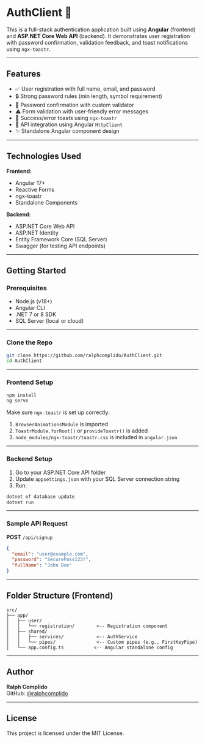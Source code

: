 # AuthClient 🔐

This is a full-stack authentication application built using **Angular** (frontend) and **ASP.NET Core Web API** (backend). It demonstrates user registration with password confirmation, validation feedback, and toast notifications using `ngx-toastr`.

---

## Features

- ✅ User registration with full name, email, and password
- 🔒 Strong password rules (min length, symbol requirement)
- 🔁 Password confirmation with custom validator
- ⚠️ Form validation with user-friendly error messages
- 🍞 Success/error toasts using `ngx-toastr`
- 📡 API integration using Angular `HttpClient`
- ✨ Standalone Angular component design

---

## Technologies Used

**Frontend:**

- Angular 17+
- Reactive Forms
- ngx-toastr
- Standalone Components

**Backend:**

- ASP.NET Core Web API
- ASP.NET Identity
- Entity Framework Core (SQL Server)
- Swagger (for testing API endpoints)

---

## Getting Started

### Prerequisites

- Node.js (v18+)
- Angular CLI
- .NET 7 or 8 SDK
- SQL Server (local or cloud)

---

### Clone the Repo

```bash
git clone https://github.com/ralphcomplido/AuthClient.git
cd AuthClient
```

---

### Frontend Setup

```bash
npm install
ng serve
```

Make sure `ngx-toastr` is set up correctly:

1. `BrowserAnimationsModule` is imported
2. `ToastrModule.forRoot()` or `provideToastr()` is added
3. `node_modules/ngx-toastr/toastr.css` is included in `angular.json`

---

### Backend Setup

1. Go to your ASP.NET Core API folder
2. Update `appsettings.json` with your SQL Server connection string
3. Run:

```bash
dotnet ef database update
dotnet run
```

---

### Sample API Request

**POST** `/api/signup`

```json
{
  "email": "user@example.com",
  "password": "SecurePass123!",
  "fullName": "John Doe"
}
```

---

## Folder Structure (Frontend)

```
src/
├── app/
│   ├── user/
│   │   └── registration/        <-- Registration component
│   ├── shared/
│   │   ├── services/            <-- AuthService
│   │   └── pipes/               <-- Custom pipes (e.g., FirstKeyPipe)
│   └── app.config.ts           <-- Angular standalone config
```

---

## Author

**Ralph Complido**  
GitHub: [@ralphcomplido](https://github.com/ralphcomplido)

---

## License

This project is licensed under the MIT License.
